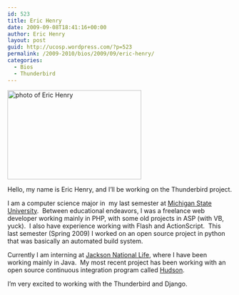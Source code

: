 ```yaml
---
id: 523
title: Eric Henry
date: 2009-09-08T18:41:16+00:00
author: Eric Henry
layout: post
guid: http://ucosp.wordpress.com/?p=523
permalink: /2009-2010/bios/2009/09/eric-henry/
categories:
  - Bios
  - Thunderbird
---
```

<img class="size-full wp-image-524  alignleft" title="photo of Eric Henry" src="http://ucosp.files.wordpress.com/2009/09/me3.jpg" alt="photo of Eric Henry" width="300" height="200" />

Hello, my name is Eric Henry, and I&#8217;ll be working on the Thunderbird project.

I am a computer science major in  my last semester at [Michigan State University](http://www.cse.msu.edu).  Between educational endeavors, I was a freelance web developer working mainly in PHP, with some old projects in ASP (with VB, yuck).  I also have experience working with Flash and ActionScript.  This last semester (Spring 2009) I worked on an open source project in python that was basically an automated build system.

Currently I am interning at [Jackson National Life](http://jackson.com), where I have been working mainly in Java.  My most recent project has been working with an open source continuous integration program called [Hudson](http://hudson.dev.java.net).

I&#8217;m very excited to working with the Thunderbird and Django.